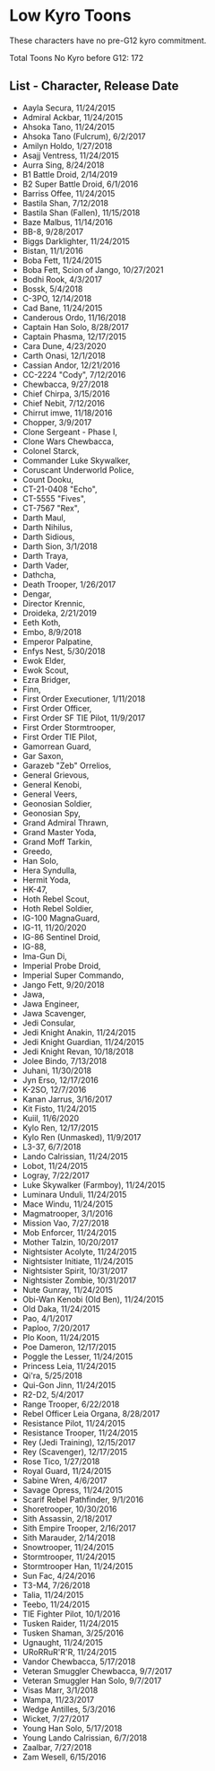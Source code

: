 # Low Kyro Toons
These characters have no pre-G12 kyro commitment.

Total Toons No Kyro before G12: 172

## List - Character, Release Date

- Aayla Secura, 11/24/2015
- Admiral Ackbar, 11/24/2015
- Ahsoka Tano, 11/24/2015
- Ahsoka Tano (Fulcrum), 6/2/2017
- Amilyn Holdo, 1/27/2018
- Asajj Ventress, 11/24/2015
- Aurra Sing, 8/24/2018
- B1 Battle Droid, 2/14/2019
- B2 Super Battle Droid, 6/1/2016
- Barriss Offee, 11/24/2015
- Bastila Shan, 7/12/2018
- Bastila Shan (Fallen), 11/15/2018
- Baze Malbus, 11/14/2016
- BB-8, 9/28/2017
- Biggs Darklighter, 11/24/2015
- Bistan, 11/1/2016
- Boba Fett, 11/24/2015
- Boba Fett, Scion of Jango, 10/27/2021
- Bodhi Rook, 4/3/2017
- Bossk, 5/4/2018
- C-3PO, 12/14/2018
- Cad Bane, 11/24/2015
- Canderous Ordo, 11/16/2018
- Captain Han Solo, 8/28/2017
- Captain Phasma, 12/17/2015
- Cara Dune, 4/23/2020
- Carth Onasi, 12/1/2018
- Cassian Andor, 12/21/2016
- CC-2224 "Cody", 7/12/2016
- Chewbacca, 9/27/2018
- Chief Chirpa, 3/15/2016
- Chief Nebit, 7/12/2016
- Chirrut imwe, 11/18/2016
- Chopper, 3/9/2017
- Clone Sergeant - Phase I, 
- Clone Wars Chewbacca, 
- Colonel Starck, 
- Commander Luke Skywalker, 
- Coruscant Underworld Police, 
- Count Dooku, 
- CT-21-0408 "Echo", 
- CT-5555 "Fives", 
- CT-7567 "Rex", 
- Darth Maul, 
- Darth Nihilus, 
- Darth Sidious, 
- Darth Sion, 3/1/2018
- Darth Traya, 
- Darth Vader, 
- Dathcha, 
- Death Trooper, 1/26/2017
- Dengar, 
- Director Krennic, 
- Droideka, 2/21/2019
- Eeth Koth, 
- Embo, 8/9/2018
- Emperor Palpatine, 
- Enfys Nest, 5/30/2018
- Ewok Elder, 
- Ewok Scout, 
- Ezra Bridger, 
- Finn, 
- First Order Executioner, 1/11/2018
- First Order Officer, 
- First Order SF TIE Pilot, 11/9/2017
- First Order Stormtrooper, 
- First Order TIE Pilot, 
- Gamorrean Guard, 
- Gar Saxon, 
- Garazeb "Zeb" Orrelios, 
- General Grievous, 
- General Kenobi, 
- General Veers, 
- Geonosian Soldier, 
- Geonosian Spy, 
- Grand Admiral Thrawn, 
- Grand Master Yoda, 
- Grand Moff Tarkin, 
- Greedo, 
- Han Solo, 
- Hera Syndulla, 
- Hermit Yoda, 
- HK-47, 
- Hoth Rebel Scout, 
- Hoth Rebel Soldier, 
- IG-100 MagnaGuard, 
- IG-11, 11/20/2020
- IG-86 Sentinel Droid, 
- IG-88, 
- Ima-Gun Di, 
- Imperial Probe Droid, 
- Imperial Super Commando, 
- Jango Fett, 9/20/2018
- Jawa, 
- Jawa Engineer, 
- Jawa Scavenger, 
- Jedi Consular, 
- Jedi Knight Anakin, 11/24/2015
- Jedi Knight Guardian, 11/24/2015
- Jedi Knight Revan, 10/18/2018
- Jolee Bindo, 7/13/2018
- Juhani, 11/30/2018
- Jyn Erso, 12/17/2016
- K-2SO, 12/7/2016
- Kanan Jarrus, 3/16/2017
- Kit Fisto, 11/24/2015
- Kuiil, 11/6/2020
- Kylo Ren, 12/17/2015
- Kylo Ren (Unmasked), 11/9/2017
- L3-37, 6/7/2018
- Lando Calrissian, 11/24/2015
- Lobot, 11/24/2015
- Logray, 7/22/2017
- Luke Skywalker (Farmboy), 11/24/2015
- Luminara Unduli, 11/24/2015
- Mace Windu, 11/24/2015
- Magmatrooper, 3/1/2016
- Mission Vao, 7/27/2018
- Mob Enforcer, 11/24/2015
- Mother Talzin, 10/20/2017
- Nightsister Acolyte, 11/24/2015
- Nightsister Initiate, 11/24/2015
- Nightsister Spirit, 10/31/2017
- Nightsister Zombie, 10/31/2017
- Nute Gunray, 11/24/2015
- Obi-Wan Kenobi (Old Ben), 11/24/2015
- Old Daka, 11/24/2015
- Pao, 4/1/2017
- Paploo, 7/20/2017
- Plo Koon, 11/24/2015
- Poe Dameron, 12/17/2015
- Poggle the Lesser, 11/24/2015
- Princess Leia, 11/24/2015
- Qi'ra, 5/25/2018
- Qui-Gon Jinn, 11/24/2015
- R2-D2, 5/4/2017
- Range Trooper, 6/22/2018
- Rebel Officer Leia Organa, 8/28/2017
- Resistance Pilot, 11/24/2015
- Resistance Trooper, 11/24/2015
- Rey (Jedi Training), 12/15/2017
- Rey (Scavenger), 12/17/2015
- Rose Tico, 1/27/2018
- Royal Guard, 11/24/2015
- Sabine Wren, 4/6/2017
- Savage Opress, 11/24/2015
- Scarif Rebel Pathfinder, 9/1/2016
- Shoretrooper, 10/30/2016
- Sith Assassin, 2/18/2017
- Sith Empire Trooper, 2/16/2017
- Sith Marauder, 2/14/2018
- Snowtrooper, 11/24/2015
- Stormtrooper, 11/24/2015
- Stormtrooper Han, 11/24/2015
- Sun Fac, 4/24/2016
- T3-M4, 7/26/2018
- Talia, 11/24/2015
- Teebo, 11/24/2015
- TIE Fighter Pilot, 10/1/2016
- Tusken Raider, 11/24/2015
- Tusken Shaman, 3/25/2016
- Ugnaught, 11/24/2015
- URoRRuR'R'R, 11/24/2015
- Vandor Chewbacca, 5/17/2018
- Veteran Smuggler Chewbacca, 9/7/2017
- Veteran Smuggler Han Solo, 9/7/2017
- Visas Marr, 3/1/2018
- Wampa, 11/23/2017
- Wedge Antilles, 5/3/2016
- Wicket, 7/27/2017
- Young Han Solo, 5/17/2018
- Young Lando Calrissian, 6/7/2018
- Zaalbar, 7/27/2018
- Zam Wesell, 6/15/2016
